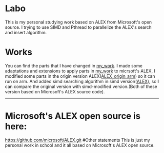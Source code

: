 # Labo

This is my personal studying work based on ALEX from Microsoft's open source.
I trying to use SIMD and Pthread to parallelize the ALEX's search and insert algorithm.

# Works
You can find the parts that I have changed in [my_work](https://github.com/syangl/Labo/tree/main/my_work).
I made some adaptations and extensions to apply parts in [my_work](https://github.com/syangl/Labo/tree/main/my_work) to micrsoft's ALEX, I modified some parts in the origin version ALEX([ALEX_origin_arm](https://github.com/syangl/Labo/tree/main/ALEX_origin_arm)) so it can run on arm. And added simd searching algorithm in simd version([ALEX](https://github.com/syangl/Labo/tree/main/ALEX)), so I can compare the original version with simd-modified version.(Both of these version based on Microsoft's ALEX source code). 
________________________________________________________________________________
# Microsoft's ALEX open source is here:
  https://github.com/microsoft/ALEX.git
#Other statements
This is just my personal work in school and it all based on Microsoft's ALEX open source.
